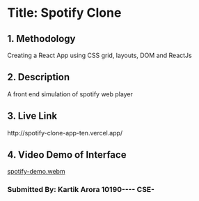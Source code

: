 <h1>Title: Spotify Clone</h1>

<h2>1. Methodology</h2>
<p>Creating a React App using CSS grid, layouts, DOM and ReactJs</p>
<h2>2. Description</h2>
<p>A front end simulation of spotify web player</p>
<h2>3. Live Link</h2>
<p>http://spotify-clone-app-ten.vercel.app/</p>
<h2>4. Video Demo of Interface</h2>

[spotify-demo.webm](https://user-images.githubusercontent.com/78272033/183287300-1e2fd982-4e13-41f5-af38-1ce548381031.webm)

<h3>Submitted By: Kartik Arora 10190---- CSE-</h3>
